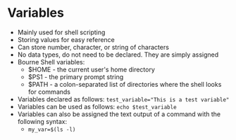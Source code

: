 # Variables 
- Mainly used for shell scripting
- Storing values for easy reference 
- Can store number, character, or string of characters
- No data types, do not need to be declared. They are simply assigned
- Bourne Shell variables:
  - $HOME - the current user's home directory
  - $PS1 - the primary prompt string
  - $PATH - a colon-separated list of directories where the shell looks for commands
- Variables declared as follows: `test_variable="This is a test variable"`
- Variables can be used as follows: `echo $test_variable`
- Variables can also be assigned the text output of a command with the following syntax: 
  - `my_var=$(ls -l)`